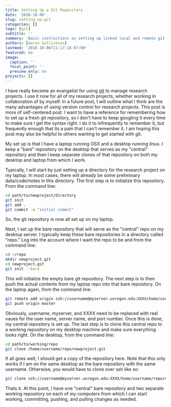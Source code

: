 ```yaml
---
title: Setting Up a Git Repository
date: '2016-10-06'
slug: setting-up-git
categories: []
tags: [git]
subtitle: ''
summary: 'Basic instructions on setting up linked local and remote git repositories'
authors: [Aaron Gullickson]
lastmod: '2016-10-06T11:17:18-07:00'
featured: no
image:
  caption: ''
  focal_point: ''
  preview_only: no
projects: []
---
```


I have really become an evangelist for using [git](https://git-scm.com/) to manage research projects. I use it now for all of my research projects, whether working in collaboration of by myself. In a future post, I will outline what I think are the many advantages of using version control for research projects. This post is more of self-centered post. I want to have a reference for remembering how to set up a fresh git repository, so I don't have to keep googling it every time to make sure I get the syntax right. I do it to infrequently to remember it, but frequently enough that its a pain that I can't remember it. I am hoping this post may also be helpful to others wanting to get started with git.

My set up is that I have a laptop running OSX and a desktop running linux. I keep a "bare" repository on the desktop that serves as my "central" repository and then I keep separate clones of that repository on both my desktop and laptop from which I work.

Typically, I will start by just setting up a directory for the research project on my laptop. In most cases, there will already be some preliminary data/code/notes in this directory. The first step is to initialize this repository. From the command line:

```bash
cd path/to/newproject/directory
git init
git add .
git commit -m "initial commit"
```

So, the git repository is now all set up on my laptop.

Next, I set up the bare repository that will serve as the "central" repo on my desktop server. I typically keep these bare repositories in a directory called "repo." Log into the account where I want the repo to be and from the command line:

```bash
cd ~/repo
mkdir newproject.git
cd newproject.git
git init --bare
```

This will initialize the empty bare git repository. The next step is to then push the actual contents from my laptop repo into that bare repository. On the laptop again, from the command line:

```bash
git remote add origin ssh://username@myserver.uoregon.edu:XXXX/home/username/repo/newproject.git
git push origin master
```

Obviously, username, myserver, and XXXX need to be replaced with real vaues for the user name, server name, and port number. Once this is done, my central repository is set up. The last step is to clone this central repo to a working repository on my desktop machine and make sure everything looks right. On the desktop, from the command line:

```bash
cd path/to/working/repo
git clone /home/username/repo/newproject.git
```

If all goes well, I should get a copy of the repository here. Note that this only works if I am on the same desktop as the bare repository with the same username. Otherwise, you would have to clone over ssh like so:

```bash
git clone ssh://username@myserver.uoregon.edu:XXXX/home/username/repo/newproject.git
```

Thats it. At this point, I have one "central" bare repository and two separate working repository on each of my computers from which I can start working, committing, pushing, and pulling changes as needed.
